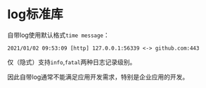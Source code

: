 # log标准库

自带log使用默认格式`time message`：

```
2021/01/02 09:53:09 [http] 127.0.0.1:56339 <-> github.com:443
```

仅（隐式）支持`info`,`fatal`两种日志记录级别。

因此自带log通常不能满足应用开发需求，特别是企业应用的开发。

